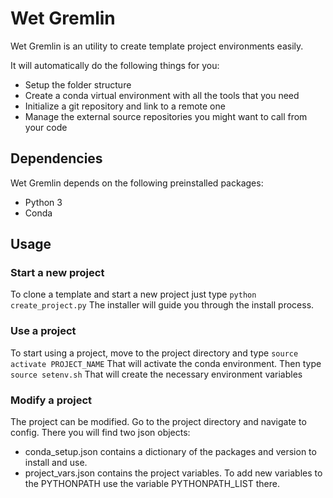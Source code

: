 # Wet Gremlin
Wet Gremlin is an utility to create template project environments easily.

It will automatically do the following things for you:

* Setup the folder structure
* Create a conda virtual environment with all the tools that you need
* Initialize a git repository and link to a remote one
* Manage the external source repositories you might want to call from your code

## Dependencies
Wet Gremlin depends on the following preinstalled packages:

* Python 3
* Conda

## Usage
### Start a new project
To clone a template and start a new project just type
`python create_project.py`
The installer will guide you through the install process.

### Use a project
To start using a project, move to the project directory and type
`source activate PROJECT_NAME`
That will activate the conda environment. Then type
`source setenv.sh`
That will create the necessary environment variables

### Modify a project
The project can be modified. Go to the project directory and navigate to config. There you will find two json objects:

* conda_setup.json contains a dictionary of the packages and version to install and use.
* project_vars.json contains the project variables. To add new variables to the PYTHONPATH use the variable PYTHONPATH_LIST there.



